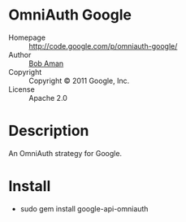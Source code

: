 # OmniAuth Google

<dl>
  <dt>Homepage</dt><dd><a href="http://code.google.com/p/omniauth-google/">http://code.google.com/p/omniauth-google/</a></dd>
  <dt>Author</dt><dd><a href="mailto:bobaman@google.com">Bob Aman</a></dd>
  <dt>Copyright</dt><dd>Copyright © 2011 Google, Inc.</dd>
  <dt>License</dt><dd>Apache 2.0</dd>
</dl>

# Description

An OmniAuth strategy for Google.

# Install

* sudo gem install google-api-omniauth
